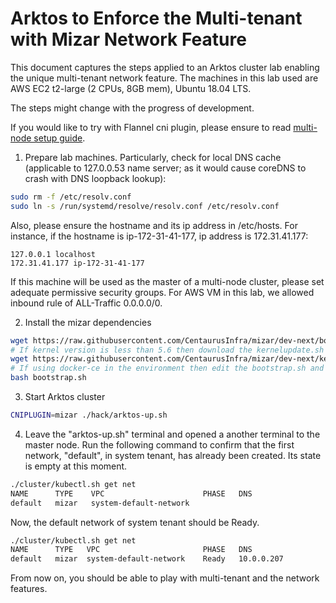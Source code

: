 # Arktos to Enforce the Multi-tenant with Mizar Network Feature

This document captures the steps applied to an Arktos cluster lab enabling the unique multi-tenant network feature. The machines in this lab used are AWS EC2 t2-large (2 CPUs, 8GB mem), Ubuntu 18.04 LTS.

The steps might change with the progress of development.

If you would like to try with Flannel cni plugin, please ensure to read [multi-node setup guide](multi-node-dev-cluster.md).

1. Prepare lab machines. Particularly, check for local DNS cache (applicable to 127.0.0.53 name server; as it would cause coreDNS to crash with DNS loopback lookup):
```bash
sudo rm -f /etc/resolv.conf
sudo ln -s /run/systemd/resolve/resolv.conf /etc/resolv.conf
```
Also, please ensure the hostname and its ip address in /etc/hosts. For instance, if the hostname is ip-172-31-41-177, ip address is 172.31.41.177:
```text
127.0.0.1 localhost
172.31.41.177 ip-172-31-41-177
```
If this machine will be used as the master of a multi-node cluster, please set adequate permissive security groups. For AWS VM in this lab, we allowed inbound rule of ALL-Traffic 0.0.0.0/0.

2. Install the mizar dependencies
```bash
wget https://raw.githubusercontent.com/CentaurusInfra/mizar/dev-next/bootstrap.sh
# If kernel version is less than 5.6 then download the kernelupdate.sh else skip
wget https://raw.githubusercontent.com/CentaurusInfra/mizar/dev-next/kernelupdate.sh  
# If using docker-ce in the environment then edit the bootstrap.sh and remove the docker.io package before running. 
bash bootstrap.sh
```   
3. Start Arktos cluster
```bash
CNIPLUGIN=mizar ./hack/arktos-up.sh
```

4. Leave the "arktos-up.sh" terminal and opened a another terminal to the master node. Run the following command to confirm that the first network, "default", in system tenant, has already been created. Its state is empty at this moment.
```bash
./cluster/kubectl.sh get net
NAME      TYPE    VPC                      PHASE   DNS
default   mizar   system-default-network    
```

Now, the default network of system tenant should be Ready.
```bash
./cluster/kubectl.sh get net
NAME      TYPE   VPC                       PHASE   DNS
default   mizar  system-default-network    Ready   10.0.0.207
```

From now on, you should be able to play with multi-tenant and the network features.
